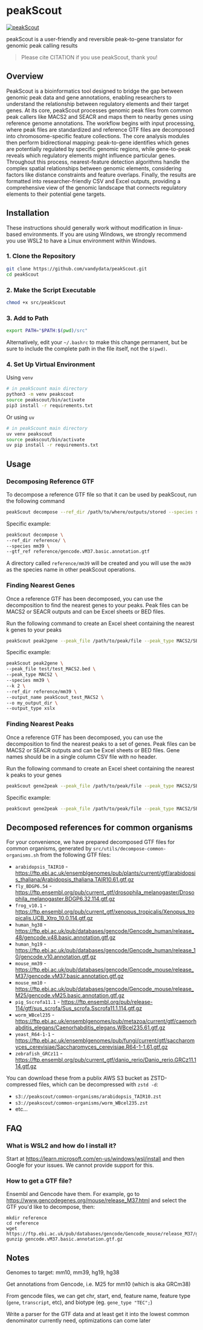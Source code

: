 # peakScout

[![peakScout](https://github.com/vandydata/peakScout/actions/workflows/python.yaml/badge.svg)](https://github.com/vandydata/peakScout/actions/workflows/python.yaml)

peakScout is a user-friendly and reversible peak-to-gene translator for genomic peak calling results

> Please cite CITATION if you use peakScout, thank you!

## Overview

PeakScout is a bioinformatics tool designed to bridge the gap between genomic peak data and gene annotations, enabling researchers to understand the relationship between regulatory elements and their target genes. At its core, peakScout processes genomic peak files from common peak callers like MACS2 and SEACR and maps them to nearby genes using reference genome annotations. The workflow begins with input processing, where peak files are standardized and reference GTF files are decomposed into chromosome-specific feature collections. The core analysis modules then perform bidirectional mapping: peak-to-gene identifies which genes are potentially regulated by specific genomic regions, while gene-to-peak reveals which regulatory elements might influence particular genes. Throughout this process, nearest-feature detection algorithms handle the complex spatial relationships between genomic elements, considering factors like distance constraints and feature overlaps. Finally, the results are formatted into researcher-friendly CSV and Excel outputs, providing a comprehensive view of the genomic landscape that connects regulatory elements to their potential gene targets.

## Installation

These instructions should generally work without modification in linux-based environments. If you are using Windows, we strongly recommend you use WSL2 to have a Linux environment within Windows.

### 1. Clone the Repository

```bash
git clone https://github.com/vandydata/peakScout.git
cd peakScout
```

### 2. Make the Script Executable
```bash
chmod +x src/peakScout
```

### 3. Add to Path
```bash
export PATH="$PATH:$(pwd)/src"
```

Alternatively, edit your `~/.bashrc` to make this change permanent, but be sure to include the complete path in the file itself, not the `$(pwd)`. 

### 4. Set Up Virtual Environment

Using `venv`

```bash
# in peakScount main directory
python3 -m venv peakscout
source peakscout/bin/activate
pip3 install -r requirements.txt
```

Or using `uv`
```bash
# in peakScount main directory
uv venv peakscout
source peakscout/bin/activate
uv pip install -r requirements.txt
```

## Usage

### Decomposing Reference GTF
To decompose a reference GTF file so that it can be used by peakScout, run the following command
```bash
peakScout decompose --ref_dir /path/to/where/outputs/stored --species species of gtf --gtf_ref /path/to/gtf/file
```

Specific example:

```bash
peakScout decompose \
--ref_dir reference/ \
--species mm39 \
--gtf_ref reference/gencode.vM37.basic.annotation.gtf
```

A directory called `reference/mm39` will be created and you will use the `mm39` as the species name in other peakScout operations.

### Finding Nearest Genes

Once a reference GTF has been decomposed, you can use the decomposition to find the nearest genes to your peaks. Peak files can be MACS2 or SEACR outputs and can be Excel sheets or BED files.

Run the following command to create an Excel sheet containing the nearest k genes to your peaks
```bash
peakScout peak2gene --peak_file /path/to/peak/file --peak_type MACS2/SEACR --species species of gtf --k number of nearest genes --ref_dir /path/to/reference/directory --output_name name of output file --o /path/to/save/output --output_type csv/xslx
```

Specific example:

```bash
peakScout peak2gene \
--peak_file test/test_MACS2.bed \
--peak_type MACS2 \
--species mm39 \
--k 2 \
--ref_dir reference/mm39 \
--output_name peakScout_test_MACS2 \
--o my_output_dir \
--output_type xslx
```

### Finding Nearest Peaks

Once a reference GTF has been decomposed, you can use the decomposition to find the nearest peaks to a set of genes. Peak files can be MACS2 or SEACR outputs and can be Excel sheets or BED files. Gene names should be in a single column CSV file with no header.

Run the following command to create an Excel sheet containing the nearest k peaks to your genes
```bash
peakScout gene2peak --peak_file /path/to/peak/file --peak_type MACS2/SEACR --gene_file /path/to/gene/file --species species of gtf --k number of nearest peaks --ref_dir /path/to/reference/directory --output_name name of output file --o /path/to/save/output --output_type csv/xslx
```

Specific example:
```bash
peakScout gene2peak --peak_file /path/to/peak/file --peak_type MACS2/SEACR --gene_file /path/to/gene/file --species species of gtf --k number of nearest peaks --ref_dir /path/to/reference/directory --output_name name of output file --o /path/to/save/output --output_type csv/xslx
```

## Decomposed references for common organisms

For your convenience, we have prepared decomposed GTF files for common organisms, generated by `src/utils/decompose-common-organisms.sh` from the following GTF files:

* `arabidopsis_TAIR10` - https://ftp.ebi.ac.uk/ensemblgenomes/pub/plants/current/gtf/arabidopsis_thaliana/Arabidopsis_thaliana.TAIR10.61.gtf.gz
* `fly_BDGP6.54` - https://ftp.ensembl.org/pub/current_gtf/drosophila_melanogaster/Drosophila_melanogaster.BDGP6.32.114.gtf.gz
* `frog_v10.1` - https://ftp.ensembl.org/pub/current_gtf/xenopus_tropicalis/Xenopus_tropicalis.UCB_Xtro_10.0.114.gtf.gz
* `human_hg38` - https://ftp.ebi.ac.uk/pub/databases/gencode/Gencode_human/release_48/gencode.v48.basic.annotation.gtf.gz
* `human_hg19` - https://ftp.ebi.ac.uk/pub/databases/gencode/Gencode_human/release_10/gencode.v10.annotation.gtf.gz
* `mouse_mm39` - https://ftp.ebi.ac.uk/pub/databases/gencode/Gencode_mouse/release_M37/gencode.vM37.basic.annotation.gtf.gz
* `mouse_mm10` - https://ftp.ebi.ac.uk/pub/databases/gencode/Gencode_mouse/release_M25/gencode.vM25.basic.annotation.gtf.gz
* `pig_Sscrofa11.1` - https://ftp.ensembl.org/pub/release-114/gtf/sus_scrofa/Sus_scrofa.Sscrofa11.1.114.gtf.gz
* `worm_WBcel235` - https://ftp.ebi.ac.uk/ensemblgenomes/pub/metazoa/current/gtf/caenorhabditis_elegans/Caenorhabditis_elegans.WBcel235.61.gtf.gz
* `yeast_R64-1-1` - https://ftp.ebi.ac.uk/ensemblgenomes/pub/fungi/current/gtf/saccharomyces_cerevisiae/Saccharomyces_cerevisiae.R64-1-1.61.gtf.gz
* `zebrafish_GRCz11` - https://ftp.ensembl.org/pub/current_gtf/danio_rerio/Danio_rerio.GRCz11.114.gtf.gz

You can download these from a publix AWS S3 bucket as ZSTD-compressed files, which can be decompressed with `zstd -d`:

* `s3://peakscout/common-organisms/arabidopsis_TAIR10.zst`
* `s3://peakscout/common-organisms/worm_WBcel235.zst`
* etc...


## FAQ

### What is WSL2 and how do I install it?

Start at https://learn.microsoft.com/en-us/windows/wsl/install and then Google for your issues. We cannot provide support for this. 

### How to get a GTF file?

Ensembl and Gencode have them. For example, go to https://www.gencodegenes.org/mouse/release_M37.html and select the GTF you'd like to decompose, then:
```
mkdir reference
cd reference
wget https://ftp.ebi.ac.uk/pub/databases/gencode/Gencode_mouse/release_M37/gencode.vM37.basic.annotation.gtf.gz
gunzip gencode.vM37.basic.annotation.gtf.gz
```


## Notes

Genomes to target: mm10, mm39, hg19, hg38

Get annotations from Gencode, i.e. M25 for mm10 (which is aka GRCm38)

From gencode files, we can get chr, start, end, feature name, feature type (`gene`, `transcript`, etc), and biotype (eg. `gene_type "TEC";`)

Write a parser for the GTF data and at least get it into the lowest common denominator currently need, optimizations can come later


